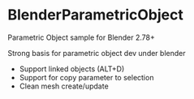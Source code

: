 # BlenderParametricObject
Parametric Object sample for Blender 2.78+

Strong basis for parametric object dev under blender

- Support linked objects (ALT+D)
- Support for copy parameter to selection
- Clean mesh create/update
